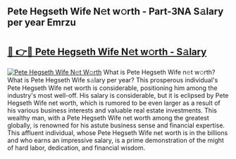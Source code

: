 ## Pete Hegseth Wife N𝚎t w𝚘rth - Part-3NA S𝚊lary per year Emrzu

# <h2><a href="http://gc1hpud.nevu.top/?p=Pete+Hegseth+Wife">🔗 👉🔴 Pete Hegseth Wife N𝚎t w𝚘rth - S𝚊lary</a></h2>

[![Pete Hegseth Wife N𝚎t W𝚘rth](https://i.imgur.com/Oavwk0R.jpeg)](http://gc1hpud.nevu.top/?p=Pete+Hegseth+Wife)
What is Pete Hegseth Wife n𝚎t w𝚘rth? What is Pete Hegseth Wife s𝚊lary per year?
This prosperous individual's Pete Hegseth Wife net worth is considerable, positioning him among the industry's most well-off. His salary is considerable, but it is eclipsed by Pete Hegseth Wife net worth, which is rumored to be even larger as a result of his various business interests and valuable real estate investments. This wealthy man, with a Pete Hegseth Wife net worth among the greatest globally, is renowned for his astute business sense and financial expertise. This affluent individual, whose Pete Hegseth Wife net worth is in the billions and who earns an impressive salary, is a prime demonstration of the might of hard labor, dedication, and financial wisdom.
